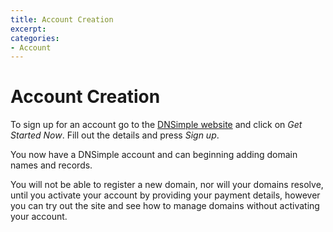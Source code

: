```yaml
---
title: Account Creation
excerpt: 
categories:
- Account
---
```


# Account Creation

To sign up for an account go to the [DNSimple website](https://dnsimple.com) and click on *Get Started Now*. Fill out the details and press *Sign up*.

You now have a DNSimple account and can beginning adding domain names and records.

You will not be able to register a new domain, nor will your domains resolve, until you activate your account by providing your payment details, however you can try out the site and see how to manage domains without activating your account.

